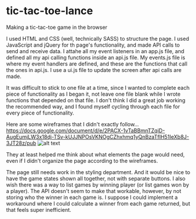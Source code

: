 # tic-tac-toe-lance

Making a tic-tac-toe game in the browser

I used HTML and CSS (well, technically SASS) to structure the page. I used JavaScript and jQuery for th page's functionality, and made API calls to 
send and receive data. I attahe all my event listeners in an app.js file, and defined all my api calling functions inside an 
api.js file. My events.js file is where my event handlers are defined, and these are the functions that call the ones in 
api.js. I use a ui.js file to update the screen after api calls are made.

It was difficult to stick to one file at a time, since I wanted to complete each piece of functionality as I began it, not 
leave one file blank while I wrote functions that depended on that file. I don't think I did a great job working the 
recommended way, and I found myself cycling through each file for every piece of functionality.

Here are some wireframes that I didn't exactly follow... 
https://docs.google.com/document/d/e/2PACX-1vTaBBmnTZqiD-AugEumjLW3x18dj-TSv-kUJJNPOsVKNOgCZhxhmq1yQnBzaTflH51IeXb8J-3JT28z/pub
![alt text](https://imgur.com/a/Vq7Jvl6 "Tic-tac-toe wireframe")

They at least helped me think about what elements the page would need, even if I didn't organize the page according to 
the wireframes.

The page still needs work in the styling department. And it would be nice to have the game states shown all together, not 
with separate buttons. I also wish there was a way to list games by winning player (or list games won by a player). The API 
doesn't seem to make that workable, however, by not storing who the winner in each game is. I suppose I could implement 
a workaround where I could calculate a winner from each game returned, but that feels super inefficient.

